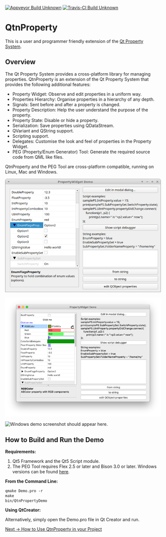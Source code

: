 [![Appveyor Build Unknown](https://ci.appveyor.com/api/projects/status/github/madmiraal/qtnproperty?branch=master&svg=true)](https://ci.appveyor.com/project/madmiraal/qtnproperty) [![Travis-CI Build Unknown](https://travis-ci.com/madmiraal/QtnProperty.svg?branch=master)](https://travis-ci.com/madmiraal/QtnProperty)

# QtnProperty

This is a user and programmer friendly extension of the [Qt Property System](https://doc.qt.io/qt-5/properties.html).

## Overview

The Qt Property System provides a cross-platform library for managing properties. QtnProperty is an extension of the Qt Property System that provides the following additional features:
* Property Widget: Observe and edit properties in a uniform way.
* Properties Hierarchy: Organise properties in a hierarchy of any depth.
* Signals: Sent before and after a property is changed.
* Property Description: Help the user understand the purpose of the property.
* Property State: Disable or hide a property.
* Serialization: Save properties using QDataStream.
* QVariant and QString support.
* Scripting support.
* Delegates: Customise the look and feel of properties in the Property Widget.
* PEG (Property/Enum Generator) Tool: Generate the required source code from QML like files.

QtnProperty and the PEG Tool are cross-platform compatible, running on Linux, Mac and Windows.

![Linux demo screenshot should appear here.](Docs/img/DemoLinux.png)

![Mac demo screenshot should appear here.](Docs/img/DemoMac.png)

![Windows demo screenshot should appear here.](Docs/img/DemoWin.png)

## How to Build and Run the Demo

**Requirements:**

1. Qt5 Framework and the Qt5 Script module.
2. The PEG Tool requires Flex 2.5 or later and Bison 3.0 or later. Windows versions can be found [here](http://sourceforge.net/projects/winflexbison/).

**From the Command Line:**

```
qmake Demo.pro -r
make
bin/QtnPropertyDemo
```

**Using QtCreator:**

Alternatively, simply open the Demo.pro file in Qt Creator and run.

[Next -> How to Use QtnProperty in your Project](Docs/HowToUse.md)
